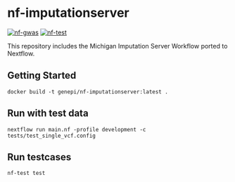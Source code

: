 # nf-imputationserver

[![nf-gwas](https://github.com/genepi/nf-imputationserver/actions/workflows/ci-tests.yml/badge.svg)](https://github.com/genepi/nf-imputationserver/actions/workflows/ci-tests.yml)
[![nf-test](https://img.shields.io/badge/tested_with-nf--test-337ab7.svg)](https://github.com/askimed/nf-test)

This repository includes the Michigan Imputation Server Workflow ported to Nextflow. 


## Getting Started

```
docker build -t genepi/nf-imputationserver:latest . 
```


## Run with test data

```
nextflow run main.nf -profile development -c tests/test_single_vcf.config
```


## Run testcases

```
nf-test test
```
